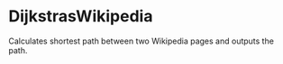 DijkstrasWikipedia
==================

Calculates shortest path between two Wikipedia pages and outputs the path.
